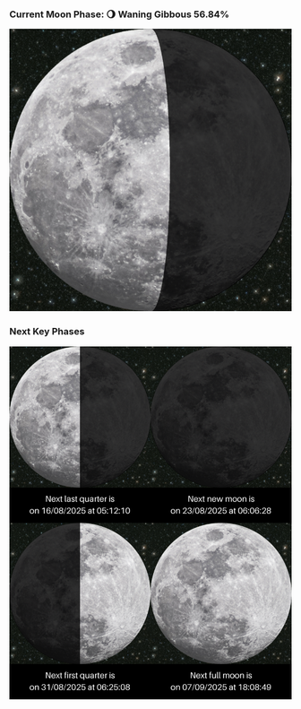 ### Current Moon Phase: 🌖 Waning Gibbous 56.84%
![Moon Phase](moonphase.png)
### Next Key Phases
![Gallery](gallery.png)